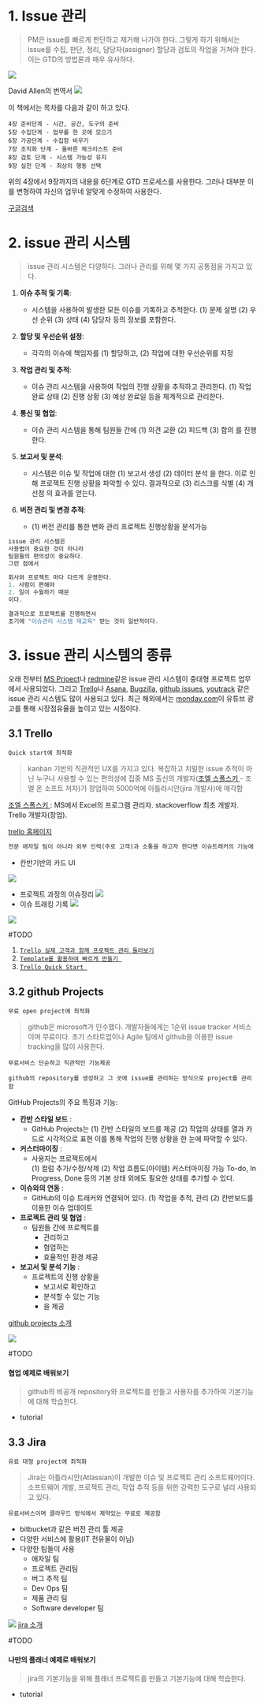 
# 1. Issue 관리 

> PM은 issue를 빠르게 판단하고 제거해 나가야 한다. 그렇게 하기 위해서는 issue를 수집, 판단, 정리, 담당자(assigner) 할당과 검토의 작업을 거쳐야 한다. 이는 GTD의 방법론과 매우 유사하다. 

![](pm_issue_0.png)

David Allen의 번역서 
![](GTD.jpg)

이 책에서는 목차를 다음과 같이 하고 있다. 
~~~
4장 준비단계 - 시간, 공간, 도구의 준비  
5장 수집단계 - 업무를 한 곳에 모으기  
6장 가공단계 - 수집함 비우기  
7장 조직화 단계 - 올바른 체크리스트 준비  
8장 검토 단계 - 시스템 가능성 유지  
9장 실천 단계 - 최상의 행동 선택
~~~

위의 4장에서 9장까지의 내용을 6단계로 GTD 프로세스를 사용한다. 그러나 대부분 이를 변형하여 자신의 업무네 알맞게 수정하여 사용한다. 

[구글검색](https://www.google.com/search?q=GTD+%EC%9D%BC%EC%B2%98%EB%A6%AC&sca_esv=594657827&rlz=1C5CHFA_enKR1063KR1063&sxsrf=AM9HkKkG2Ng9RoYKjks5T0TS8vsfQQ2TDg%3A1703983239197&ei=h7iQZf3WC8Ws-QaY_Y_ICQ&ved=0ahUKEwi9trOduLiDAxVFVt4KHZj-A5kQ4dUDCBE&uact=5&oq=GTD+%EC%9D%BC%EC%B2%98%EB%A6%AC&gs_lp=Egxnd3Mtd2l6LXNlcnAiDUdURCDsnbzsspjrpqwyBRAhGKABMgUQIRigAUiCEVDdCFjOD3ADeAGQAQGYAYwBoAH6BqoBAzAuN7gBA8gBAPgBAcICChAAGEcY1gQYsAPCAgUQABiABMICCBAAGIAEGKIE4gMEGAAgQYgGAZAGCg&sclient=gws-wiz-serp)
# 2. issue 관리 시스템 

> issue 관리 시스템은 다양하다. 그러나 관리를 위해 몇 가지 공통점을 가지고 있다. 

1. **이슈 추적 및 기록**: 
   - 시스템을 사용하여 발생한 모든 이슈를 기록하고 추적한다. 
	   (1) 문제 설명
	   (2) 우선 순위 
	   (3) 상태 
	   (4) 담당자 
	   등의 정보를 포함한다.
    
2. **할당 및 우선순위 설정**: 
   - 각각의 이슈에 책임자를 
	   (1) 할당하고, 
	   (2) 작업에 대한 우선순위를 지정
    
3. **작업 관리 및 추적**: 
   - 이슈 관리 시스템을 사용하여 작업의 진행 상황을 추적하고 관리한다. 
	   (1) 작업 완료 상태
	   (2) 진행 상황 
	   (3) 예상 완료일 
	   등을 체계적으로 관리한다.
    
4. **통신 및 협업**: 
   - 이슈 관리 시스템을 통해 팀원들 간에 
	   (1) 의견 교환 
	   (2) 피드백
	   (3) 합의
	   를 진행한다. 
    
5. **보고서 및 분석**: 
   - 시스템은 이슈 및 작업에 대한 
	   (1) 보고서 생성 
	   (2) 데이터 분석 
	   을 한다. 이로 인해 프로젝트 진행 상황을 파악할 수 있다. 결과적으로 
	   (3) 리스크를 식별
	   (4) 개선점
	   의 효과를 얻는다.
    
6. **버전 관리 및 변경 추적**: 
   - (1) 버전 관리를 통한 변화 관리 
	   프로젝트 진행상황을 분석가능

~~~java
issue 관리 시스템은 
사용법이 중요한 것이 아니라 
팀원들의 편의성이 중요하다. 
그런 점에서 

회사와 프로젝트 마다 다르게 운영한다. 
1. 사람이 편해야
2. 일이 수월하기 때문
이다.

결과적으로 프로젝트를 진행하면서 
초기에 "이슈관리 시스템 재교육" 받는 것이 일반적이다. 
~~~
# 3. issue 관리 시스템의 종류

오래 전부터 [MS Prjoect](https://ko.wikipedia.org/wiki/%EB%A7%88%EC%9D%B4%ED%81%AC%EB%A1%9C%EC%86%8C%ED%94%84%ED%8A%B8_%ED%94%84%EB%A1%9C%EC%A0%9D%ED%8A%B8)나 [redmine](https://ko.wikipedia.org/wiki/%EB%A0%88%EB%93%9C%EB%A7%88%EC%9D%B8)같은 issue 관리 시스템이 중대형 프로젝트 업무에서 사용되었다. 그리고 [Trello](https://trello.com/)나 [Asana](https://asana.com/ko), [Bugzilla](https://www.bugzilla.org/), [github issues](https://github.com/features/issues), [youtrack](https://www.jetbrains.com/ko-kr/youtrack/) 같은 issue 관리 시스템도 많이 사용되고 있다.  최근 해외에서는 [monday.com](https://monday.com/lang/ko)이 유튜브 광고를 통해 시장점유율을 높이고 있는 시점이다. 
	
## 3.1 Trello
`Quick start에 최적화`
> kanban 기반의 직관적인  UX를 가지고 있다.
> 복잡하고 치밀한 issue 추적이 아닌 누구나 사용할 수 있는 편의성에 집중
> MS 출신의 개발자([조엘 스폴스키 ](https://ko.wikipedia.org/wiki/%EC%A1%B0%EC%97%98_%EC%8A%A4%ED%8F%AC%EC%8A%A4%ED%82%A4)- 조엘 온 소프트 저자)가 창업하여 5000억에 아틀라시안(jira 개발사)에 매각함

[조엘 스폴스키 ](https://ko.wikipedia.org/wiki/%EC%A1%B0%EC%97%98_%EC%8A%A4%ED%8F%AC%EC%8A%A4%ED%82%A4): MS에서 Excel의 프로그램 관리자. stackoverflow 최초 개발자. Trello 개발자(창업).

[trello 홈페이지](https://trello.com)

~~~python
전문 애자일 팀이 아니라 외부 인력(주로 고객)과 소통을 하고자 한다면 이슈트래커의 기능에 충실한 "jira"나 "github projects"보다는 "trello"가 월등한 만족도를 가지고 있다. 
~~~

- 칸반기반의 카드 UI

![](images/trello_2.png)
- 프로젝트 과정의 이슈정리 
![](images/trello_4.png)
- 이슈 트래킹 기록
![](images/trello_5.png)

![](images/trello_7.gif)


#TODO
1. [`Trello 실제 고객과 함께 프로젝트 관리 둘러보기`](https://trello.com)
2. [`Template를 활용하여 빠르게 만들기 `](https://trello.com)
3. [`Trello Quick Start `](4._trello_quickstart.md)

## 3.2 github Projects
`무료 open project에 최적화`
> github은 microsoft가 인수했다.  개발자들에게는 1순위 issue tracker 서비스이며 무료이다. 초기 스타트업이나 Agile 팀에서 github을 이용한 issue tracking을 많이 사용한다. 

`무료서비스 단순하고 직관적인 기능제공`

~~~
github의 repository를 생성하고 그 곳에 issue를 관리하는 방식으로 project를 관리함
~~~

GitHub Projects의 주요 특징과 기능: 
-  **칸반 스타일 보드** : 
	  - GitHub Projects는 
		  (1) 칸반 스타일의 보드를 제공 
		  (2) 작업의 상태를 열과 카드로 시각적으로 표현
		 이를 통해 작업의 진행 상황을 한 눈에 파악할 수 있다. 
-  **커스터마이징** : 
	  - 사용자는 프로젝트에서  
		  (1) 컬럼 추가/수정/삭제 
		  (2) 작업 흐름도(아이템) 커스터마이징 가능
		   To-do, In Progress, Done 등의 기본 상태 
		   외에도 필요한 상태를 추가할 수 있다. 
-  **이슈와의 연동** : 
	  - GitHub의 이슈 트래커와 연결되어 있다.
		  (1) 작업을 추적,  관리
		  (2) 칸반보드를 이용한 이슈 업데이트 
-  **프로젝트 관리 및 협업** : 
	  - 팀원들 간에 프로젝트를 
		  - 관리하고 
		  - 협업하는 
		  - 효율적인 환경 제공
-  **보고서 및 분석 기능** : 
	  - 프로젝트의 진행 상황을 
		  - 보고서로 확인하고 
		  - 분석할 수 있는 기능
		  - 을 제공

[github projects 소개](https://docs.github.com/en/issues/planning-and-tracking-with-projects/learning-about-projects/about-projects)

![](github_0.png)



#TODO 
#### 협업 예제로 배워보기 
> github의 비공개 repository와 프로젝트를 만들고 사용자를 추가하여 기본기능에 대해 학습한다. 

- tutorial

## 3.3 Jira
`유료 대형 project에 최적화`
> Jira는 아틀라시안(Atlassian)이 개발한 이슈 및 프로젝트 관리 소프트웨어이다. 소프트웨어 개발, 프로젝트 관리, 작업 추적 등을 위한 강력한 도구로 널리 사용되고 있다.

`유료서비스이며 클라우드 방식에서 제약있는 무료로 제공함`

- bitbucket과 같은 버전 관리 툴 제공
- 다양한 서비스에 활용(IT 전유물이 아님)
- 다양한 팀들이 사용
	- 애자일 팀 
	- 프로젝트 관리팀
	- 버그 추적 팀
	- Dev Ops 팀
	- 제품 관리 팀
	- Software developer 팀

![](jira_0.png)
[jira 소개](https://www.atlassian.com/ko/software/jira/guides/getting-started/introduction#dig-into-specific-features) 



#TODO 
#### 나만의 플래너 예제로 배워보기 
> jira의 기본기능을 위해 플래너 프로젝트를 만들고 기본기능에 대해 학습한다. 

- tutorial
